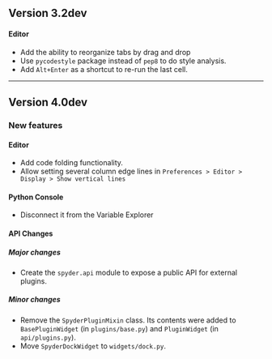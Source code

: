 ## Version 3.2dev

#### Editor
* Add the ability to reorganize tabs by drag and drop
* Use `pycodestyle` package instead of `pep8` to do style analysis.
* Add `Alt+Enter` as a shortcut to re-run the last cell.

----


## Version 4.0dev

### New features

#### Editor
* Add code folding functionality.
* Allow setting several column edge lines in
  `Preferences > Editor > Display > Show vertical lines`  

#### Python Console
* Disconnect it from the Variable Explorer

#### API Changes

##### Major changes
* Create the `spyder.api` module to expose a public API for external
  plugins.

##### Minor changes
* Remove the `SpyderPluginMixin` class. Its contents were added to
  `BasePluginWidget` (in `plugins/base.py`) and `PluginWidget` (in
  `api/plugins.py`).
* Move `SpyderDockWidget` to `widgets/dock.py`.